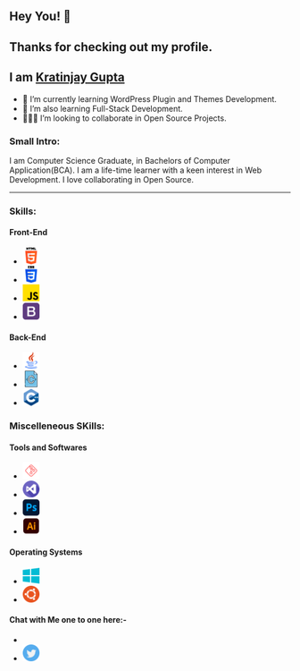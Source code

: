 ## Hey You! 👋 
## Thanks for checking out my profile.

## I am <A href="https://kratinjay.github.io/">Kratinjay Gupta</A>
- 🔭 I’m currently learning WordPress Plugin and Themes Development.
- 🌱 I’m also learning Full-Stack Development.
- 🙋🏻‍♂️ I’m looking to collaborate in Open Source Projects.

<h3><b>Small Intro:</b></h3>
I am Computer Science Graduate, in Bachelors of Computer Application(BCA). I am a life-time learner with a keen interest in Web Development. I love collaborating in Open Source.

<hr>
<h3><b>Skills:</b></h3>
<h4><b>Front-End</b></h4>
<ul>
<li><img src="images/html.png" width=30px></li>
<li><img src="images/css.png" width=30px></li>
<li><img src="images/javascript.png" width=30px></li>
<li><img src="images/bootstrap.png" width=30px></li>
</ul>
<h4><b>Back-End</b></h4>
<ul>
<li><img src="images/java.png" width=30px></li>
<li><img src="images/c.png" width=30px></li>
<li><img src="images/cpp.png" width=30px></li>
</ul>
<h3><b> Miscelleneous SKills:</b></h3>
<h4><b>Tools and Softwares</b></h4>
<ul>
<li><img src="images/git.png" width=30px></li>
<li><img src="images/vscode.png" width=30px></li>
<li><img src="images/photoshop.png" width=30px></li>
<li><img src="images/illustrator.png" width=30px></li>
</ul>
<h4><b>Operating Systems</b></h4>
<ul>
<li><img src="images/windows.png" width=30px></li>
<li><img src="images/ubuntu.png" width=30px></li>
</ul>
<h4>Chat with Me one to one here:-</h4>
<ul>
<li><a href="https://twitter.com/kratinjay"<img src="images/linkedin.png" width=30px></a></li>
<li><a href="https://www.linkedin.com/in/kratinjay/"><img src="images/twitter.png" width=30px></a></li>
</ul>

